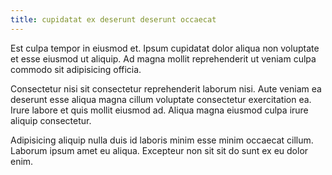 ```yaml
---
title: cupidatat ex deserunt deserunt occaecat
---
```


Est culpa tempor in eiusmod et. Ipsum cupidatat dolor aliqua non voluptate et esse eiusmod ut aliquip. Ad magna mollit reprehenderit ut veniam culpa commodo sit adipisicing officia.

Consectetur nisi sit consectetur reprehenderit laborum nisi. Aute veniam ea deserunt esse aliqua magna cillum voluptate consectetur exercitation ea. Irure labore et quis mollit eiusmod ad. Aliqua magna eiusmod culpa irure aliquip consectetur.

Adipisicing aliquip nulla duis id laboris minim esse minim occaecat cillum. Laborum ipsum amet eu aliqua. Excepteur non sit sit do sunt ex eu dolor enim.